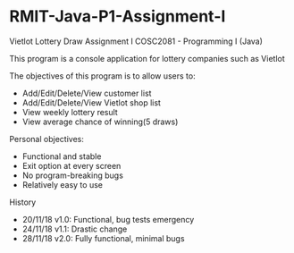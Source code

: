 # RMIT-Java-P1-Assignment-I
Vietlot Lottery Draw
Assignment I
COSC2081 - Programming I (Java)

This program is a console application for lottery companies such as Vietlot

The objectives of this program is to allow users to:
- Add/Edit/Delete/View customer list
- Add/Edit/Delete/View Vietlot shop list
- View weekly lottery result
- View average chance of winning(5 draws)

Personal objectives:
- Functional and stable
- Exit option at every screen
- No program-breaking bugs
- Relatively easy to use

History
- 20/11/18 v1.0: Functional, bug tests emergency
- 24/11/18 v1.1: Drastic change
- 28/11/18 v2.0: Fully functional, minimal bugs
